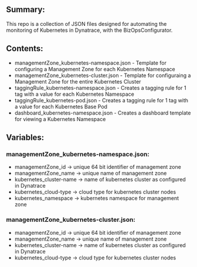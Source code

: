 ## Summary:
This repo is a collection of JSON files designed for automating the monitoring of Kubernetes in Dynatrace, with the BizOpsConfigurator.

## Contents:
* managementZone_kubernetes-namespace.json - Template for configuring a Management Zone for each Kubernetes Namespace
* managementZone_kubernetes-cluster.json - Template for configuraing a Management Zone for the entire Kubernetes Cluster
* taggingRule_kubernetes-namespace.json - Creates a tagging rule for 1 tag with a value for each Kubernetes Namespace
* taggingRule_kubernetes-pod.json - Creates a tagging rule for 1 tag with a value for each Kubernetes Base Pod
* dashboard_kubernetes-namespace.json - Creates a dashboard template for viewing a Kubernetes Namespace

## Variables:
### managementZone_kubernetes-namespace.json:
* managementZone_id -> unique 64 bit identifier of management zone
* managementZone_name -> unique name of management zone
* kubernetes_cluster-name -> name of kubernetes cluster as configured in Dynatrace
* kubernetes_cloud-type -> cloud type for kubernetes cluster nodes
* kubernetes_namespace -> kubernetes namespace for management zone

### managementZone_kubernetes-cluster.json:
* managementZone_id -> unique 64 bit identifier of management zone
* managementZone_name -> unique name of management zone
* kubernetes_cluster-name -> name of kubernetes cluster as configured in Dynatrace
* kubernetes_cloud-type -> cloud type for kubernetes cluster nodes
